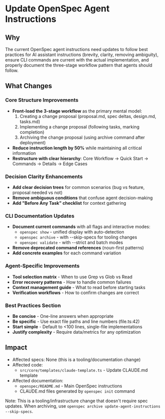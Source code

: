 # Update OpenSpec Agent Instructions

## Why

The current OpenSpec agent instructions need updates to follow best practices for AI assistant instructions (brevity, clarity, removing ambiguity), ensure CLI commands are current with the actual implementation, and properly document the three-stage workflow pattern that agents should follow.

## What Changes

### Core Structure Improvements
- **Front-load the 3-stage workflow** as the primary mental model:
  1. Creating a change proposal (proposal.md, spec deltas, design.md, tasks.md)
  2. Implementing a change proposal (following tasks, marking completion)
  3. Archiving the change proposal (using archive command after deployment)
- **Reduce instruction length by 50%** while maintaining all critical information
- **Restructure with clear hierarchy**: Core Workflow → Quick Start → Commands → Details → Edge Cases

### Decision Clarity Enhancements
- **Add clear decision trees** for common scenarios (bug vs feature, proposal needed vs not)
- **Remove ambiguous conditions** that confuse agent decision-making
- **Add "Before Any Task" checklist** for context gathering

### CLI Documentation Updates
- **Document current commands** with all flags and interactive modes:
  - `openspec show` - unified display with auto-detection
  - `openspec archive` - with --skip-specs for tooling changes
  - `openspec validate` - with --strict and batch modes
- **Remove deprecated command references** (noun-first patterns)
- **Add concrete examples** for each command variation

### Agent-Specific Improvements
- **Tool selection matrix** - When to use Grep vs Glob vs Read
- **Error recovery patterns** - How to handle common failures
- **Context management guide** - What to read before starting tasks
- **Verification workflows** - How to confirm changes are correct

### Best Practices Section
- **Be concise** - One-line answers when appropriate
- **Be specific** - Use exact file paths and line numbers (file.ts:42)
- **Start simple** - Default to <100 lines, single-file implementations
- **Justify complexity** - Require data/metrics for any optimization

## Impact

- Affected specs: None (this is a tooling/documentation change)
- Affected code: 
  - `src/core/templates/claude-template.ts` - Update CLAUDE.md template
- Affected documentation:
  - `openspec/README.md` - Main OpenSpec instructions
  - CLAUDE.md files generated by `openspec init` command

Note: This is a tooling/infrastructure change that doesn't require spec updates. When archiving, use `openspec archive update-agent-instructions --skip-specs`.
